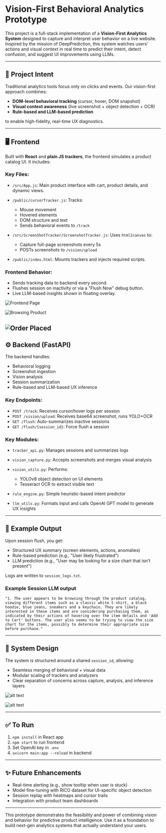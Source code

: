# Vision-First Behavioral Analytics Prototype

This project is a full-stack implementation of a **Vision-First Analytics System** designed to capture and interpret user behavior on a live website. Inspired by the mission of DeepPrediction, this system watches users' actions and visual context in real time to predict their intent, detect confusion, and suggest UI improvements using LLMs.

---

## 📌 Project Intent

Traditional analytics tools focus only on clicks and events. Our vision-first approach combines:

* **DOM-level behavioral tracking** (cursor, hover, DOM snapshot)
* **Visual context awareness** (live screenshot + object detection + OCR)
* **Rule-based and LLM-based prediction**

to enable high-fidelity, real-time UX diagnostics.

---

## 🖥️ Frontend

Built with **React** and **plain JS trackers**, the frontend simulates a product catalog UI. It includes:

### Key Files:

* `/src/App.js`: Main product interface with cart, product details, and dynamic views.
* `/public/cursorTracker.js`: Tracks:

  * Mouse movement
  * Hovered elements
  * DOM structure and text
  * Sends behavioral events to `/track`
* `/src/ScreenShotTracker/ScreenshotTracker.js`: Uses `html2canvas` to:

  * Capture full-page screenshots every 5s
  * POSTs screenshots to `/vision/upload`
* `/public/index.html`: Mounts trackers and injects required scripts.

### Frontend Behavior:

* Sends tracking data to backend every second.
* Flushes session on inactivity or via a "Flush Now" debug button.
* Live LLM-based insights shown in floating overlay.

![Frontend Page](screenshots/Frontend-1.png)

![Browsing Product](screenshots/Frontend-2.png)

![Order Placed](screenshots/Frontend-3.png)
---

## ⚙️ Backend (FastAPI)

The backend handles:

* Behavioral logging
* Screenshot ingestion
* Vision analysis
* Session summarization
* Rule-based and LLM-based UX inference

### Key Endpoints:

* `POST /track`: Receives cursor/hover logs per session
* `POST /vision/upload`: Receives base64 screenshot, runs YOLO+OCR
* `GET /flush`: Auto-summarizes inactive sessions
* `GET /flush/{session_id}`: Force flush a session

### Key Modules:

* `tracker_api.py`: Manages sessions and summarizes logs
* `vision_capture.py`: Accepts screenshots and merges visual analysis
* `vision_utils.py`: Performs:

  * YOLOv8 object detection on UI elements
  * Tesseract OCR to extract visible text
* `rule_engine.py`: Simple heuristic-based intent predictor
* `llm_utils.py`: Formats input and calls OpenAI GPT model to generate UX insights

---

## 🧠 Example Output

Upon session flush, you get:

* Structured UX summary (screen elements, actions, anomalies)
* Rule-based prediction (e.g., "User likely frustrated")
* LLM prediction (e.g., "User may be looking for a size chart that isn't present")

Logs are written to `session_logs.txt`.

### Example Session LLM output
```
"1. The user appears to be browsing through the product catalog, viewing different items such as a classic white t-shirt, a black hoodie, blue jeans, sneakers and a keychain. They are likely interested in these items and are considering purchasing them, as indicated by their actions of hovering over the item details and 'Add to Cart' buttons. The user also seems to be trying to view the size chart for the items, possibly to determine their appropriate size before purchase."
```
---

## 🧱 System Design

The system is structured around a shared `session_id`, allowing:

* Seamless merging of behavioral + visual data
* Modular scaling of trackers and analyzers
* Clear separation of concerns across capture, analysis, and inference layers

![alt text](screenshots/DeepPrediction-Page-1.drawio.png)

![alt text](screenshots/DeepPrediction-Page-2.drawio.png)

---

## ✅ To Run

1. `npm install` in React app
2. `npm start` to run frontend
3. Set OpenAI key in `.env`
4. `uvicorn main:app --reload` in backend

---

## ✨ Future Enhancements

* Real-time alerting (e.g., show tooltip when user is stuck)
* Model fine-tuning with RICO dataset for UI-specific object detection
* Session replay with heatmaps and cursor trails
* Integration with product team dashboards

---

This prototype demonstrates the feasibility and power of combining vision and behavior for predictive product intelligence. Use it as a foundation to build next-gen analytics systems that actually understand your users.
